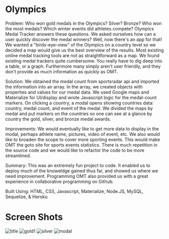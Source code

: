 # Olympics
Problem: Who won gold medals in the Olympics? Silver? Bronze? Who won the most medals? Which winter events did athletes compete? Olympics Medal Tracker answers these questions. We asked ourselves how can a user quickly discover the medal winners? Well, now there's an app for that! We wanted a "birds-eye-view" of the Olympics on a country level so we decided a map would give us the best overview of the results. Most existing online medal tracking tools are not as straightforward as a map. We found existing medal trackers quite cumbersome. You really have to dig deep into a table, or a graph. Furthermore many simply aren't user friendly, and they don't provide as much information as quickly as OMT. 

Solution: We obtained the medal count from sportsradar api and imported the information into an array. In the array, we created objects with properties and values for our medal data.  We used Google maps and Materialize for UI/display and wrote Javascript logic for the medal-count markers. On clicking a country, a modal opens showing countries data: country, medal count, and event of the medal. We divided the maps by medal and put markers on the countries so one can see at a glance by country the gold, silver, and bronze medal awards.

Improvements: We would eventually like to get more data to display in the modal, perhaps athlete name, pictures, video of event, etc. We also would like to broaden the scope to cover more sporting events. This would make OMT the goto site for sports events statistics. There is much repetition in the source code and we would like to refactor the code to be more streamlined. 

Summary: This was an extremely fun project to code. It enabled us to deploy much of the knoweldge gained thus far, and showed us where we need improvement. Programming OMT also provided us with a great experience in collaborative programming on Github.

Built Using: HTML, CSS, Javascript, Materialize, Node.JS, MySQL, Sequelize, & Heroku

# Screen Shots

![title](https://user-images.githubusercontent.com/27470842/36926025-7e0dffc4-1e2a-11e8-98c2-f09ddbcac661.PNG)
![gold1](https://user-images.githubusercontent.com/27470842/36926039-8ff005de-1e2a-11e8-9254-206debe6731c.PNG)
![silver](https://user-images.githubusercontent.com/27470842/36926051-9897124a-1e2a-11e8-9be1-f098276bc8a2.PNG)
![modal](https://user-images.githubusercontent.com/27470842/36926153-1ae33c10-1e2b-11e8-9d84-7ff318e4859a.PNG)
